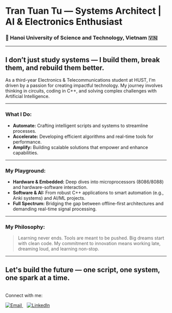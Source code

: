 # Tran Tuan Tu — Systems Architect | AI & Electronics Enthusiast

### 📍 Hanoi University of Science and Technology, Vietnam 🇻🇳

---

## I don’t just study systems — I build them, break them, and rebuild them better.

As a third-year Electronics & Telecommunications student at HUST, I'm driven by a passion for creating impactful technology. My journey involves thinking in circuits, coding in C++, and solving complex challenges with Artificial Intelligence.

---

### What I Do:

* **Automate:** Crafting intelligent scripts and systems to streamline processes.
* **Accelerate:** Developing efficient algorithms and real-time tools for performance.
* **Amplify:** Building scalable solutions that empower and enhance capabilities.

---

### My Playground:

* **Hardware & Embedded:** Deep dives into microprocessors (8086/8088) and hardware-software interaction.
* **Software & AI:** From robust C++ applications to smart automation (e.g., Anki systems) and AI/ML projects.
* **Full Spectrum:** Bridging the gap between offline-first architectures and demanding real-time signal processing.

---

### My Philosophy:

> Learning never ends. Tools are meant to be pushed. Big dreams start with clean code.
> My commitment to innovation means working late, dreaming loud, and learning non-stop.

---

## Let's build the future — one script, one system, one spark at a time.



<br>
Connect with me:

<p align="left">
  <a href="mailto:trantuantu2004@gmail.com">
    <img src="https://img.shields.io/badge/Email-D14836?style=for-the-badge&logo=gmail&logoColor=white" alt="Email">
  </a>
  &nbsp;&nbsp; <a href="https://www.linkedin.com/in/tuantu102/">
    <img src="https://img.shields.io/badge/LinkedIn-0077B5?style=for-the-badge&logo=linkedin&logoColor=white" alt="LinkedIn">
  </a>
</p>

